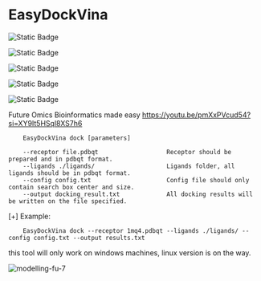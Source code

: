 # EasyDockVina

![Static Badge](https://img.shields.io/badge/molecular_docking-computational)

![Static Badge](https://img.shields.io/badge/bioinformatics-computational)

![Static Badge](https://img.shields.io/badge/drugs-computational)

![Static Badge](https://img.shields.io/badge/receptor-computational)

![Static Badge](https://img.shields.io/badge/autodock_vina-computational)

Future Omics Bioinformatics made easy
https://youtu.be/pmXxPVcud54?si=XY9It5HSql8XS7h6 


        EasyDockVina dock [parameters]

        --receptor file.pdbqt                   Receptor should be prepared and in pdbqt format.
        --ligands ./ligands/                    Ligands folder, all ligands should be in pdbqt format.
        --config config.txt                     Config file should only contain search box center and size.
        --output docking_result.txt             All docking results will be written on the file specified.

[+] Example:

        EasyDockVina dock --receptor 1mq4.pdbqt --ligands ./ligands/ --config config.txt --output results.txt
        
this tool will only work on windows machines, linux version is on the way.<br/>

![modelling-fu-7](https://github.com/user-attachments/assets/04e4cb3e-3a4f-40eb-a154-27faee7c95ac)
